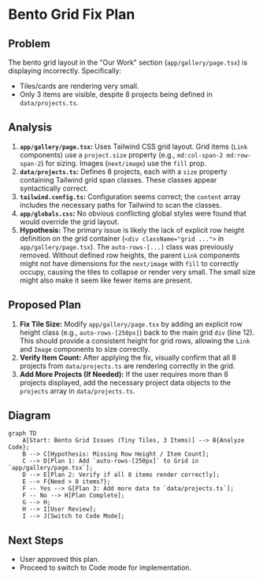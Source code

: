 # Bento Grid Fix Plan

## Problem

The bento grid layout in the "Our Work" section (`app/gallery/page.tsx`) is displaying incorrectly. Specifically:
*   Tiles/cards are rendering very small.
*   Only 3 items are visible, despite 8 projects being defined in `data/projects.ts`.

## Analysis

1.  **`app/gallery/page.tsx`:** Uses Tailwind CSS grid layout. Grid items (`Link` components) use a `project.size` property (e.g., `md:col-span-2 md:row-span-2`) for sizing. Images (`next/image`) use the `fill` prop.
2.  **`data/projects.ts`:** Defines 8 projects, each with a `size` property containing Tailwind grid span classes. These classes appear syntactically correct.
3.  **`tailwind.config.ts`:** Configuration seems correct; the `content` array includes the necessary paths for Tailwind to scan the classes.
4.  **`app/globals.css`:** No obvious conflicting global styles were found that would override the grid layout.
5.  **Hypothesis:** The primary issue is likely the lack of explicit row height definition on the grid container (`<div className="grid ...">` in `app/gallery/page.tsx`). The `auto-rows-[...]` class was previously removed. Without defined row heights, the parent `Link` components might not have dimensions for the `next/image` with `fill` to correctly occupy, causing the tiles to collapse or render very small. The small size might also make it seem like fewer items are present.

## Proposed Plan

1.  **Fix Tile Size:** Modify `app/gallery/page.tsx` by adding an explicit row height class (e.g., `auto-rows-[250px]`) back to the main grid `div` (line 12). This should provide a consistent height for grid rows, allowing the `Link` and `Image` components to size correctly.
2.  **Verify Item Count:** After applying the fix, visually confirm that all 8 projects from `data/projects.ts` are rendering correctly in the grid.
3.  **Add More Projects (If Needed):** If the user requires more than 8 projects displayed, add the necessary project data objects to the `projects` array in `data/projects.ts`.

## Diagram

```mermaid
graph TD
    A[Start: Bento Grid Issues (Tiny Tiles, 3 Items)] --> B{Analyze Code};
    B --> C[Hypothesis: Missing Row Height / Item Count];
    C --> D[Plan 1: Add `auto-rows-[250px]` to Grid in `app/gallery/page.tsx`];
    D --> E[Plan 2: Verify if all 8 items render correctly];
    E --> F{Need > 8 items?};
    F -- Yes --> G[Plan 3: Add more data to `data/projects.ts`];
    F -- No --> H[Plan Complete];
    G --> H;
    H --> I[User Review];
    I --> J[Switch to Code Mode];
```

## Next Steps

*   User approved this plan.
*   Proceed to switch to Code mode for implementation.